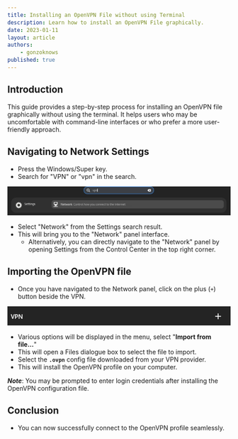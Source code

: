 ```yaml
---
title: Installing an OpenVPN File without using Terminal
description: Learn how to install an OpenVPN File graphically.
date: 2023-01-11
layout: article
authors: 
    - gonzoknows
published: true
---
```


## Introduction

This guide provides a step-by-step process for installing an OpenVPN file graphically without using the terminal. It helps users who may be uncomfortable with command-line interfaces or who prefer a more user-friendly approach.

## Navigating to Network Settings

- Press the Windows/Super key.
- Search for "VPN" or "vpn" in the search.

![Search for vpn](/assets/uploads/OpenVPN/install-openvpn-from-file-search.webp)

- Select "Network" from the Settings search result.
- This will bring you to the "Network" panel interface.
	- Alternatively, you can directly navigate to the "Network" panel by opening Settings from the Control Center in the top right corner.
	
## Importing the OpenVPN file

- Once you have navigated to the Network panel, click on the plus (`+`) button beside the VPN.

![Plus Button beside VPN](/assets/uploads/OpenVPN/install-openvpn-from-file-vpn-add.webp)

- Various options will be displayed in the menu, select "**Import from file...**"
- This will open a Files dialogue box to select the file to import.
- Select the **`.ovpn`** config file downloaded from your VPN provider.
- This will install the OpenVPN profile on your computer. 

_**Note**_: You may be prompted to enter login credentials after installing the OpenVPN configuration file.

## Conclusion

- You can now successfully connect to the OpenVPN profile seamlessly.

